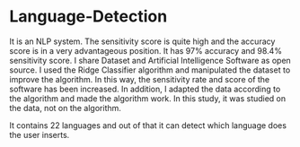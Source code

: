 # Language-Detection

It is an NLP system. The sensitivity score is quite high and the accuracy score is in a very advantageous position. It has 97% accuracy and 98.4% sensitivity score. I share Dataset and Artificial Intelligence Software as open source. I used the Ridge Classifier algorithm and manipulated the dataset to improve the algorithm. In this way, the sensitivity rate and score of the software has been increased. In addition, I adapted the data according to the algorithm and made the algorithm work. In this study, it was studied on the data, not on the algorithm.

It contains 22 languages and out of that it can detect which language does the user inserts. 

